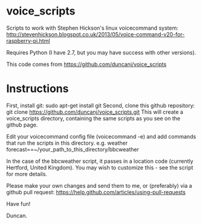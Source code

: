 voice_scripts
=============

Scripts to work with Stephen Hickson's linux voicecommand system:
http://stevenhickson.blogspot.co.uk/2013/05/voice-command-v20-for-raspberry-pi.html

Requires Python (I have 2.7, but you may have success with other versions).

This code comes from https://github.com/duncanj/voice_scripts


Instructions
============

First, install git: sudo apt-get install git
Second, clone this github repository: git clone https://github.com/duncanj/voice_scripts.git
This will create a voice_scripts directory, containing the same scripts as you see on the github page.

Edit your voicecommand config file (voicecommand -e) and add commands that run the scripts in this directory.
e.g.
weather forecast==~/your_path_to_this_directory/bbcweather

In the case of the bbcweather script, it passes in a location code (currently Hertford, United Kingdom).  You may wish to customize this - see the script for more details.

Please make your own changes and send them to me, or (preferably) via a github pull request:
https://help.github.com/articles/using-pull-requests

Have fun!

Duncan.
